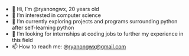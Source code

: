 - 👋 Hi, I’m @ryanongwx, 20 years old
- 👀 I’m interested in computer science
- 🌱 I’m currently exploring projects and programs surrounding python after self-learning python
- 💞️ I’m looking for internships at coding jobs to further my experience in this field
- 📫 How to reach me: @ryanongwx@gmail.com

<!---
ryanongwx/ryanongwx is a ✨ special ✨ repository because its `README.md` (this file) appears on your GitHub profile.
You can click the Preview link to take a look at your changes.
--->
